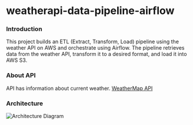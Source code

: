 # weatherapi-data-pipeline-airflow

### Introduction
This project builds an ETL (Extract, Transform, Load) pipeline using the weather API on AWS and orchestrate using Airflow. The pipeline retrieves data from the weather API, transform it to a desired format, and load it into AWS S3.  

### About API
API has information about current weather. [WeatherMap API](https://openweathermap.org/api)

### Architecture
![Architecture Diagram]()


